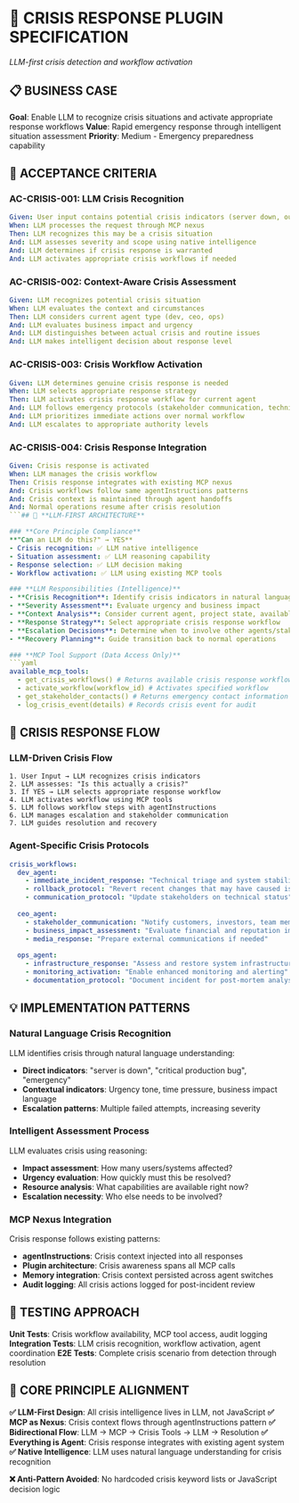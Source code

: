 # 🚨 CRISIS RESPONSE PLUGIN SPECIFICATION

*LLM-first crisis detection and workflow activation*

## 📋 **BUSINESS CASE**

**Goal**: Enable LLM to recognize crisis situations and activate appropriate response workflows
**Value**: Rapid emergency response through intelligent situation assessment
**Priority**: Medium - Emergency preparedness capability

## 🎯 **ACCEPTANCE CRITERIA**

### **AC-CRISIS-001: LLM Crisis Recognition**
```yaml
Given: User input contains potential crisis indicators (server down, outage, emergency)
When: LLM processes the request through MCP nexus
Then: LLM recognizes this may be a crisis situation
And: LLM assesses severity and scope using native intelligence
And: LLM determines if crisis response is warranted
And: LLM activates appropriate crisis workflows if needed
```

### **AC-CRISIS-002: Context-Aware Crisis Assessment**
```yaml
Given: LLM recognizes potential crisis situation
When: LLM evaluates the context and circumstances
Then: LLM considers current agent type (dev, ceo, ops)
And: LLM evaluates business impact and urgency
And: LLM distinguishes between actual crisis and routine issues
And: LLM makes intelligent decision about response level
```

### **AC-CRISIS-003: Crisis Workflow Activation**
```yaml
Given: LLM determines genuine crisis response is needed
When: LLM selects appropriate response strategy
Then: LLM activates crisis response workflow for current agent
And: LLM follows emergency protocols (stakeholder communication, technical triage)
And: LLM prioritizes immediate actions over normal workflow
And: LLM escalates to appropriate authority levels
```

### **AC-CRISIS-004: Crisis Response Integration**
```yaml
Given: Crisis response is activated
When: LLM manages the crisis workflow
Then: Crisis response integrates with existing MCP nexus
And: Crisis workflows follow same agentInstructions patterns
And: Crisis context is maintained through agent handoffs
And: Normal operations resume after crisis resolution
```## 🧠 **LLM-FIRST ARCHITECTURE**

### **Core Principle Compliance**
**"Can an LLM do this?" → YES**
- Crisis recognition: ✅ LLM native intelligence
- Situation assessment: ✅ LLM reasoning capability  
- Response selection: ✅ LLM decision making
- Workflow activation: ✅ LLM using existing MCP tools

### **LLM Responsibilities (Intelligence)**
- **Crisis Recognition**: Identify crisis indicators in natural language
- **Severity Assessment**: Evaluate urgency and business impact
- **Context Analysis**: Consider current agent, project state, available resources
- **Response Strategy**: Select appropriate crisis response workflow
- **Escalation Decisions**: Determine when to involve other agents/stakeholders
- **Recovery Planning**: Guide transition back to normal operations

### **MCP Tool Support (Data Access Only)**
```yaml
available_mcp_tools:
  - get_crisis_workflows() # Returns available crisis response workflows
  - activate_workflow(workflow_id) # Activates specified workflow
  - get_stakeholder_contacts() # Returns emergency contact information
  - log_crisis_event(details) # Records crisis event for audit
```

## 🔄 **CRISIS RESPONSE FLOW**

### **LLM-Driven Crisis Flow**
```
1. User Input → LLM recognizes crisis indicators
2. LLM assesses: "Is this actually a crisis?"
3. If YES → LLM selects appropriate response workflow
4. LLM activates workflow using MCP tools
5. LLM follows workflow steps with agentInstructions
6. LLM manages escalation and stakeholder communication
7. LLM guides resolution and recovery
```

### **Agent-Specific Crisis Protocols**
```yaml
crisis_workflows:
  dev_agent:
    - immediate_incident_response: "Technical triage and system stabilization"
    - rollback_protocol: "Revert recent changes that may have caused issue"
    - communication_protocol: "Update stakeholders on technical status"
    
  ceo_agent:
    - stakeholder_communication: "Notify customers, investors, team members"
    - business_impact_assessment: "Evaluate financial and reputation impact"
    - media_response: "Prepare external communications if needed"
    
  ops_agent:
    - infrastructure_response: "Assess and restore system infrastructure"
    - monitoring_activation: "Enable enhanced monitoring and alerting"
    - documentation_protocol: "Document incident for post-mortem analysis"
```

## 💡 **IMPLEMENTATION PATTERNS**

### **Natural Language Crisis Recognition**
LLM identifies crisis through natural language understanding:
- **Direct indicators**: "server is down", "critical production bug", "emergency"
- **Contextual indicators**: Urgency tone, time pressure, business impact language
- **Escalation patterns**: Multiple failed attempts, increasing severity

### **Intelligent Assessment Process**
LLM evaluates crisis using reasoning:
- **Impact assessment**: How many users/systems affected?
- **Urgency evaluation**: How quickly must this be resolved?
- **Resource analysis**: What capabilities are available right now?
- **Escalation necessity**: Who else needs to be involved?

### **MCP Nexus Integration**
Crisis response follows existing patterns:
- **agentInstructions**: Crisis context injected into all responses
- **Plugin architecture**: Crisis awareness spans all MCP calls
- **Memory integration**: Crisis context persisted across agent switches
- **Audit logging**: All crisis actions logged for post-incident review

## 🧪 **TESTING APPROACH**

**Unit Tests**: Crisis workflow availability, MCP tool access, audit logging
**Integration Tests**: LLM crisis recognition, workflow activation, agent coordination
**E2E Tests**: Complete crisis scenario from detection through resolution

## 🎯 **CORE PRINCIPLE ALIGNMENT**

**✅ LLM-First Design**: All crisis intelligence lives in LLM, not JavaScript
**✅ MCP as Nexus**: Crisis context flows through agentInstructions pattern
**✅ Bidirectional Flow**: LLM → MCP → Crisis Tools → LLM → Resolution
**✅ Everything is Agent**: Crisis response integrates with existing agent system
**✅ Native Intelligence**: LLM uses natural language understanding for crisis recognition

**❌ Anti-Pattern Avoided**: No hardcoded crisis keyword lists or JavaScript decision logic